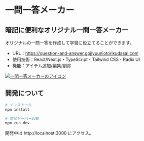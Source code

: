 # 一問一答メーカー

## 暗記に便利なオリジナル一問一答メーカー

オリジナルの一問一答を作成して学習に役立てることができます。<br />

- URL：https://question-and-answer.gojiyuuniotorikudasai.com
- 使用技術：React/Next.js・TypeScript・Tailwind CSS・Radix UI
- 機能：アイテム追加/編集/削除

[![一問一答メーカーのアイコン](https://raw.githubusercontent.com/thasegawakaihatsu/question-and-answer-frontend/refs/heads/main/public/icon-192x192.png)](https://question-and-answer.gojiyuuniotorikudasai.com)

## 開発について

```bash
# インストール
npm install

# 開発サーバー起動
npm run dev
```

開発中は http://localhost:3000 にアクセス。
